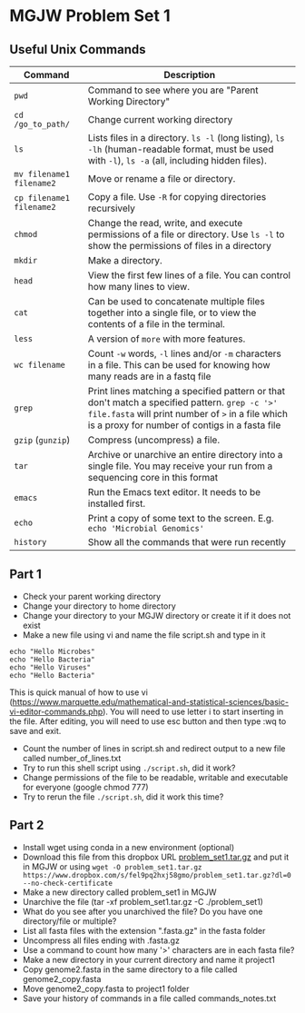 # MGJW Problem Set 1

## Useful Unix Commands

| Command                     | Description                              |
| --------------------------- | ---------------------------------------- |
| `pwd`   | Command to see where you are "Parent Working Directory" |
| `cd /go_to_path/`    | Change current working directory |
| `ls`    | Lists files in a directory. `ls -l` (long listing), `ls -lh` (human-readable format, must be used with `-l`), `ls -a` (all, including hidden files). |
| `mv filename1 filename2`    | Move or rename a file or directory.  |
| `cp filename1 filename2`    | Copy a file. Use `-R` for copying directories recursively         |
| `chmod` | Change the read, write, and execute permissions of a file or directory. Use `ls -l` to show the permissions of files in a directory |
| `mkdir` | Make a directory.                         |
| `head`            | View the first few lines of a file.  You can control how many lines to view. |
| `cat`             | Can be used to concatenate multiple files together into a single file, or to view the contents of a file in the terminal. |
| `less`            | A version of `more` with more features.                      |
| `wc filename`              | Count `-w` words, `-l` lines and/or `-m` characters in a file. This can be used for knowing how many reads are in a fastq file   |
| `grep`            | Print lines matching a specified pattern or that don't match a specified pattern. `grep -c '>' file.fasta` will print number of `>` in a file which is a proxy for number of contigs in a fasta file |
| `gzip` (`gunzip`) | Compress (uncompress) a file.                                |
| `tar`             | Archive or unarchive an entire directory into a single file. You may receive your run from a sequencing core in this format |
| `emacs`           | Run the Emacs text editor. It needs to be installed first.                |
| `echo`            | Print a copy of some text to the screen. E.g. `echo 'Microbial Genomics'` |
| `history` | Show all the commands that were run recently |

## Part 1
* Check your parent working directory
* Change your directory to home directory
* Change your directory to your MGJW directory or create it if it does not exist  
* Make a new file using vi and name the file script.sh and type in it
```
echo "Hello Microbes"
echo "Hello Bacteria"
echo "Hello Viruses"
echo "Hello Bacteria"
```
This is quick manual of how to use vi (https://www.marquette.edu/mathematical-and-statistical-sciences/basic-vi-editor-commands.php). You will need to use letter i to start inserting in the file. After editing, you will need to use esc button and then type :wq to save and exit.
* Count the number of lines in script.sh and redirect output to a new file called number_of_lines.txt
* Try to run this shell script using `./script.sh`, did it work?
* Change permissions of the file to be readable, writable and executable for everyone (google chmod 777)
* Try to rerun the file `./script.sh`, did it work this time?

## Part 2
* Install wget using conda in a new environment (optional)
* Download this file from this dropbox URL [problem_set1.tar.gz](https://www.dropbox.com/s/fel9pq2hxj58gmo/problem_set1.tar.gz?dl=0) and put it in MGJW or using `wget -O problem_set1.tar.gz https://www.dropbox.com/s/fel9pq2hxj58gmo/problem_set1.tar.gz?dl=0 --no-check-certificate`
* Make a new directory called problem_set1 in MGJW
* Unarchive the file (tar -xf problem_set1.tar.gz -C ./problem_set1)
* What do you see after you unarchived the file? Do you have one directory/file or multiple?
* List all fasta files with the extension ".fasta.gz" in the fasta folder
* Uncompress all files ending with .fasta.gz
* Use a command to count how many '>' characters are in each fasta file?
* Make a new directory in your current directory and name it project1
* Copy genome2.fasta in the same directory to a file called genome2_copy.fasta
* Move genome2_copy.fasta to project1 folder  
* Save your history of commands in a file called commands_notes.txt
